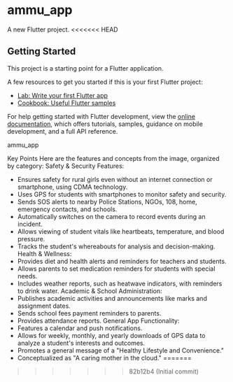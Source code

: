 # ammu_app

A new Flutter project.
<<<<<<< HEAD

## Getting Started

This project is a starting point for a Flutter application.

A few resources to get you started if this is your first Flutter project:

- [Lab: Write your first Flutter app](https://docs.flutter.dev/get-started/codelab)
- [Cookbook: Useful Flutter samples](https://docs.flutter.dev/cookbook)

For help getting started with Flutter development, view the
[online documentation](https://docs.flutter.dev/), which offers tutorials,
samples, guidance on mobile development, and a full API reference.



ammu_app 

Key Points
Here are the features and concepts from the image, organized by category:
Safety & Security Features:
 * Ensures safety for rural girls even without an internet connection or smartphone, using CDMA technology.
 * Uses GPS for students with smartphones to monitor safety and security.
 * Sends SOS alerts to nearby Police Stations, NGOs, 108, home, emergency contacts, and schools.
 * Automatically switches on the camera to record events during an incident.
 * Allows viewing of student vitals like heartbeats, temperature, and blood pressure.
 * Tracks the student's whereabouts for analysis and decision-making.
Health & Wellness:
 * Provides diet and health alerts and reminders for teachers and students.
 * Allows parents to set medication reminders for students with special needs.
 * Includes weather reports, such as heatwave indicators, with reminders to drink water.
Academic & School Administration:
 * Publishes academic activities and announcements like marks and assignment dates.
 * Sends school fees payment reminders to parents.
 * Provides attendance reports.
General App Functionality:
 * Features a calendar and push notifications.
 * Allows for weekly, monthly, and yearly downloads of GPS data to analyze a student's interests and outcomes.
 * Promotes a general message of a "Healthy Lifestyle and Convenience."
 * Conceptualized as "A caring mother in the cloud."
=======
>>>>>>> 82b12b4 (Initial commit)
